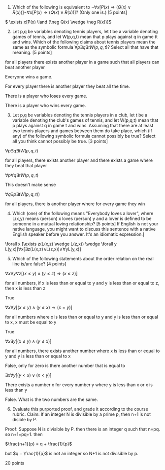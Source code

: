 1. Which of the following is equivalent to $\neg \forall x[P(x) \Rightarrow (Q(x) \vee R(x))]¬∀x[P(x)⇒(Q(x)∨R(x))]$? (Only one is.) [5 points]


$ \exists x[P(x) \land (\neg Q(x) \wedge \neg R(x))]$


2. Let p,q be variables denoting tennis players, let t be a variable denoting games of tennis, and let W(p,q,t) mean that p plays against q in game tt and wins. Which of the following claims about tennis players mean the same as the symbolic formula $\forall p \exists q \exists t W(p,q,t)$? Select all that have that meaning. [5 points]

for all players there exists another player in a game such that all players can beat another player

Everyone wins a game.

For every player there is another player they beat all the time.

There is a player who loses every game.

There is a player who wins every game.


3. Let p,q be variables denoting the tennis players in a club, let t be a variable denoting the club's games of tennis, and let W(p,q,t) mean that p plays against q in game t and wins. Assuming that there are at least two tennis players and games between them do take place, which (if any) of the following symbolic formula cannot possibly be true? Select all you think cannot possibly be true. [3 points]

$\forall p \exists q \exists t W(p,q,t)$

for all players, there exists another player and there exists a game where they beat that player

$\forall p \forall q \exists t W(p,q,t)$

This doesn't make sense

$\forall q \exists p \exists t W(p,q,t))$

for all players, there is another player where for every game they win


4. Which (one) of the following means "Everybody loves a lover", where L(x,y) means (person) x loves (person) y and a lover is defined to be someone in a mutual loving relationship? [5 points] If English is not your native language, you might want to discuss this sentence with a native English speaker before you answer. It's an idiomatic expression.]

\forall x [\exists z(L(x,z) \wedge L(z,x)) \wedge \forall y L(y,x)]∀x[∃z(L(x,z)∧L(z,x))∧∀yL(y,x)]


5. Which of the following statements about the order relation on the real line is/are false? [4 points]

$\forall x \forall y \forall z[(x \leq y) \wedge (y \leq z) \Rightarrow (x \leq z)]$

for all numbers, if x is less than or equal to y and y is less than or equal to z, then x is less than z

True

$\forall x \forall y [(x \leq y) \wedge (y \leq x) \Rightarrow (x = y)]$

for all numbers where x is less than or equal to y and y is less than or equal to x, x must be equal to y

True

$\forall x \exists y [(x \leq y) \wedge (y \leq x)]$

for all numbers, there exists another number where x is less than or equal to y and y is less than or equal to x

False, only for zero is there another number that is equal to

$\exists x \forall y [(y \lt x) \vee (x \lt y)]$

There exists a number x for every number y where y is less than x or x is less than y

False. What is the two numbers are the same.

6. Evaluate this purported proof, and grade it according to the course rubric.
Claim: If an integer N is divisible by a prime p, then n+1 is not disible by P.

Proof: Suppose N is divisible by P. then there is an integer q such that n=pq. so n+1=pq+1. then

$\frac{n+1}{p} = q + \frac{1}{p}$

but $q + \frac{1}{p}$ is not an integer so N+1 is not divisible by p.



20 points
